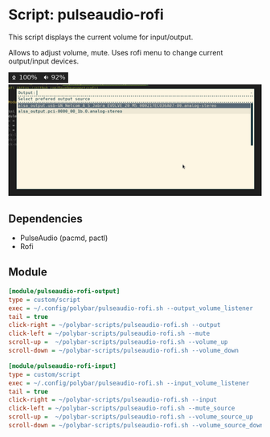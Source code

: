 # Script: pulseaudio-rofi

This script displays the current volume for input/output.

Allows to adjust volume, mute. Uses rofi menu to change current output/input devices.

![pulseaudio-rofi](screenshots/1.png)
![pulseaudio-rofi](screenshots/2.png)


## Dependencies

* PulseAudio (pacmd, pactl)
* Rofi


## Module

```ini
[module/pulseaudio-rofi-output]
type = custom/script
exec = ~/.config/polybar/pulseaudio-rofi.sh --output_volume_listener
tail = true
click-right = ~/polybar-scripts/pulseaudio-rofi.sh --output
click-left = ~/polybar-scripts/pulseaudio-rofi.sh --mute
scroll-up =  ~/polybar-scripts/pulseaudio-rofi.sh --volume_up
scroll-down = ~/polybar-scripts/pulseaudio-rofi.sh --volume_down
```
```ini
[module/pulseaudio-rofi-input]
type = custom/script
exec = ~/.config/polybar/pulseaudio-rofi.sh --input_volume_listener
tail = true
click-right = ~/polybar-scripts/pulseaudio-rofi.sh --input
click-left = ~/polybar-scripts/pulseaudio-rofi.sh --mute_source
scroll-up =  ~/polybar-scripts/pulseaudio-rofi.sh --volume_source_up
scroll-down = ~/polybar-scripts/pulseaudio-rofi.sh --volume_source_down
```


 
